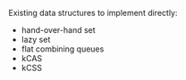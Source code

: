Existing data structures to implement directly:

 - hand-over-hand set
 - lazy set
 - flat combining queues
 - kCAS
 - kCSS
 
